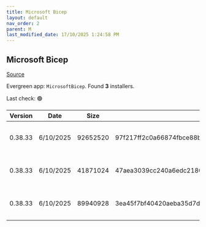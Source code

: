 ```yaml
---
title: Microsoft Bicep
layout: default
nav_order: 2
parent: M
last_modified_date: 17/10/2025 1:24:58 PM
---
```


## Microsoft Bicep

[Source](https://docs.microsoft.com/en-us/azure/azure-resource-manager/bicep/overview)

Evergreen app: `MicrosoftBicep`. Found **3** installers.

Last check: 🟢

| Version | Date      | Size     | Sha256                                                           | Architecture | InstallerType | Type | URI                                                                                                                                                                    |
| ------- | --------- | -------- | ---------------------------------------------------------------- | ------------ | ------------- | ---- | ---------------------------------------------------------------------------------------------------------------------------------------------------------------------- |
| 0.38.33 | 6/10/2025 | 92652520 | 97f217ff2c0a66874fbce88b92ebaf2dad31c8936c6c489d1016ba5cbc41a4f3 | ARM64        | Default       | exe  | [https://github.com/Azure/bicep/releases/download/v0.38.33/bicep-win-arm64.exe](https://github.com/Azure/bicep/releases/download/v0.38.33/bicep-win-arm64.exe)         |
| 0.38.33 | 6/10/2025 | 41871024 | 47aea3039cc240a6edc2180d4bbd09ebbc70b15d713c88d5435ac26645ccac99 | x64          | Default       | exe  | [https://github.com/Azure/bicep/releases/download/v0.38.33/bicep-setup-win-x64.exe](https://github.com/Azure/bicep/releases/download/v0.38.33/bicep-setup-win-x64.exe) |
| 0.38.33 | 6/10/2025 | 89940928 | 3ea45f7bf40420aeba35d7da86add703764c8232582e0bc264b4302d59ffe5ce | x64          | Default       | exe  | [https://github.com/Azure/bicep/releases/download/v0.38.33/bicep-win-x64.exe](https://github.com/Azure/bicep/releases/download/v0.38.33/bicep-win-x64.exe)             |
